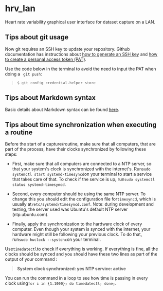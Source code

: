 # hrv_lan
Heart rate variability graphical user interface for dataset capture on a LAN.


## Tips about git usage

Now git requires an SSH key to update your repository. Github documentation has instructions about [how to generate an SSH key](https://docs.github.com/en/authentication/connecting-to-github-with-ssh/generating-a-new-ssh-key-and-adding-it-to-the-ssh-agent) and [how to create a personal access token \(PAT\)](https://docs.github.com/en/authentication/keeping-your-account-and-data-secure/creating-a-personal-access-token).

Use the code below in the terminal to avoid the need to input the PAT when doing a <code> git push</code>:

> <code>$ git config credential.helper store</code>

## Tips about Markdown syntax

Basic details about Markdown syntax can be found [here](https://www.markdownguide.org/basic-syntax/).

## Tips about time synchronization when executing a routine

Before the start of a capture/routine, make sure that all computers, that are part of the process, have their clocks synchronized by following these steps:

- First, make sure that all computers are connected to a NTP server, so that your system's clock is synchronized with the internet's. Run`sudo systemctl start systemd-timesyncd`on your terminal to start a service that takes care of that. To check if the service is up, run`sudo systemctl status systemd-timesyncd`. 

- Second, every computer should be using the same NTP server. To change this you should edit the configuration file for`timesyncd`, which is usually at`/etc/systemd/timesyncd.conf`.
Note: during development and testing, the server used was Ubuntu's default NTP server (ntp.ubuntu.com).

- Finally, apply the synchronization to the hardware clock of every computer. Even though your system is synced with the internet, your hardware might still be following your previous clock. To do that, run`sudo hwclock --systohc`on your terminal.

Use`timedatectl`to check if everything is working. If everything is fine, all the clocks should be synced and you should have these two lines as part of the output of your command :
> **System clock synchronized: yes
> NTP service: active** 

You can run the command in a loop to see how time is passing in every clock using`for i in {1.1000}; do timedatectl; done;`.
